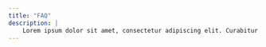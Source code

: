 ```yaml
---
title: "FAQ"
description: |
    Lorem ipsum dolor sit amet, consectetur adipiscing elit. Curabitur molestie eros vitae quam ultricies pretium. Nunc volutpat eleifend nunc, a rhoncus risus sodales at.
---
```

